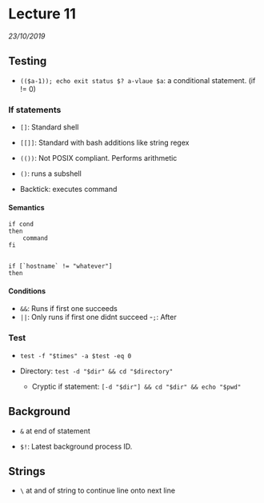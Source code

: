 # Lecture 11
*23/10/2019*

## Testing

- `(($a-1)); echo exit status $? a-vlaue $a`: a conditional statement. (if != 0)

### If statements

- `[]`: Standard shell

- `[[]]`: Standard with bash additions like string regex

- `(())`: Not POSIX compliant. Performs arithmetic

- `()`: runs a subshell

- Backtick: executes command
#### Semantics

```
if cond
then
    command
fi
```

```

if [`hostname` != "whatever"]
then
```
#### Conditions
- `&&`: Runs if first one succeeds
- `||`: Only runs if first one didnt succeed
-`;`: After

### Test
- `test -f "$times" -a $test -eq 0` 

- Directory: `test -d "$dir" && cd "$directory"`
    - Cryptic if statement: `[-d "$dir"] && cd "$dir" && echo "$pwd"`

## Background
- `&` at end of statement

- `$!`: Latest background process ID.

## Strings
- `\` at and of string to continue line onto next line
